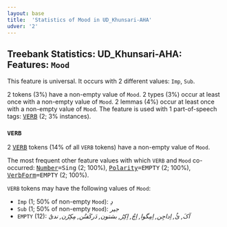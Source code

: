 ```yaml
---
layout: base
title:  'Statistics of Mood in UD_Khunsari-AHA'
udver: '2'
---
```


## Treebank Statistics: UD_Khunsari-AHA: Features: `Mood`

This feature is universal.
It occurs with 2 different values: `Imp`, `Sub`.

2 tokens (3%) have a non-empty value of `Mood`.
2 types (3%) occur at least once with a non-empty value of `Mood`.
2 lemmas (4%) occur at least once with a non-empty value of `Mood`.
The feature is used with 1 part-of-speech tags: <tt><a href="kfm_aha-pos-VERB.html">VERB</a></tt> (2; 3% instances).

### `VERB`

2 <tt><a href="kfm_aha-pos-VERB.html">VERB</a></tt> tokens (14% of all `VERB` tokens) have a non-empty value of `Mood`.

The most frequent other feature values with which `VERB` and `Mood` co-occurred: <tt><a href="kfm_aha-feat-Number.html">Number</a></tt><tt>=Sing</tt> (2; 100%), <tt><a href="kfm_aha-feat-Polarity.html">Polarity</a></tt><tt>=EMPTY</tt> (2; 100%), <tt><a href="kfm_aha-feat-VerbForm.html">VerbForm</a></tt><tt>=EMPTY</tt> (2; 100%).

`VERB` tokens may have the following values of `Mood`:

* `Imp` (1; 50% of non-empty `Mood`): <em>دِ</em>
* `Sub` (1; 50% of non-empty `Mood`): <em>جیر</em>
* `EMPTY` (12): <em>آکَ, ئُ, اِداجِن, اِمِگوا, اِچُ, اِکِرُ, بشتون, دَرکَفتُن, مِکِرُن, ندیُ</em>

